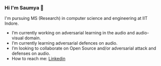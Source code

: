 ### Hi I'm Saumya 👋
I'm pursuing MS (Research) in computer science and engineering at IIT Indore.
-  I’m currently working on adversarial learning in the audio and audio-visual domain.
-  I’m currently learning adversarial defences on audio.
-   I’m looking to collaborate on Open Source and/or adversarial attack and defenses on audio.
-  How to reach me: [Linkedin](https://www.linkedin.com/in/saumya-mishra03/)



<!--
**saumya0303/saumya0303** is a ✨ _special_ ✨ repository because its `README.md` (this file) appears on your GitHub profile.

Here are some ideas to get you started:

- 🔭 I’m currently working on ...
- 🌱 I’m currently learning ...
- 👯 I’m looking to collaborate on ...
- 🤔 I’m looking for help with psychoacoustics concept in audio.
- 💬 Ask me about ...
- 📫 How to reach me: ...
- 😄 Pronouns: ...
- ⚡ Fun fact: ...
- -  I’m looking for help with psychoacoustics concept in audio.
-->
